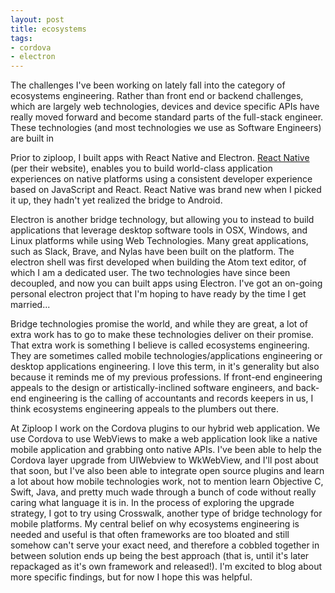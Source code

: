 ```yaml
---
layout: post
title: ecosystems
tags:
- cordova
- electron
---
```


The challenges I've been working on lately fall into the category of ecosystems engineering. Rather than front end or backend challenges, which are largely web technologies, devices and device specific APIs have really moved forward and become standard parts of the full-stack engineer. These technologies (and most technologies we use as Software Engineers) are built in

Prior to ziploop, I built apps with React Native and Electron. <a href="https://facebook.github.io/react-native/"> React Native </a> (per their website), enables you to build world-class application experiences on native platforms using a consistent developer experience based on JavaScript and React. React Native was brand new when I picked it up, they hadn't yet realized the bridge to Android.

Electron is another bridge technology, but allowing you to instead to build applications that leverage desktop software tools in OSX, Windows, and Linux platforms while using Web Technologies. Many great applications, such as Slack, Brave, and Nylas have been built on the platform. The electron shell was first developed when building the Atom text editor, of which I am a dedicated user. The two technologies have since been decoupled, and now you can built apps using Electron. I've got an on-going personal electron project that I'm hoping to have ready by the time I get married...

Bridge technologies promise the world, and while they are great, a lot of extra work has to go to make these technologies deliver on their promise. That extra work is something I believe is called ecosystems engineering. They are sometimes called mobile technologies/applications engineering or desktop applications engineering. I love this term, in it's generality but also because it reminds me of my previous professions. If front-end engineering appeals to the design or artistically-inclined software engineers, and back-end engineering is the calling of accountants and records keepers in us, I think ecosystems engineering appeals to the plumbers out there.

At Ziploop I work on the Cordova plugins to our hybrid web application. We use Cordova to use WebViews to make a web application look like a native mobile application and grabbing onto native APIs. I've been able to help the Cordova layer upgrade from UIWebview to WkWebView, and I'll post about that soon, but I've also been able to integrate open source plugins and learn a lot about how mobile technologies work, not to mention learn Objective C, Swift, Java, and pretty much wade through a bunch of code without really caring what language it is in. In the process of exploring the upgrade strategy, I got to try using Crosswalk, another type of bridge technology for mobile platforms. My central belief on why ecosystems engineering is needed and useful is that often frameworks are too bloated and still somehow can't serve your exact need, and therefore a cobbled together in between solution ends up being the best approach (that is, until it's later repackaged as it's own framework and released!). I'm excited to blog about more specific findings, but for now I hope this was helpful.
